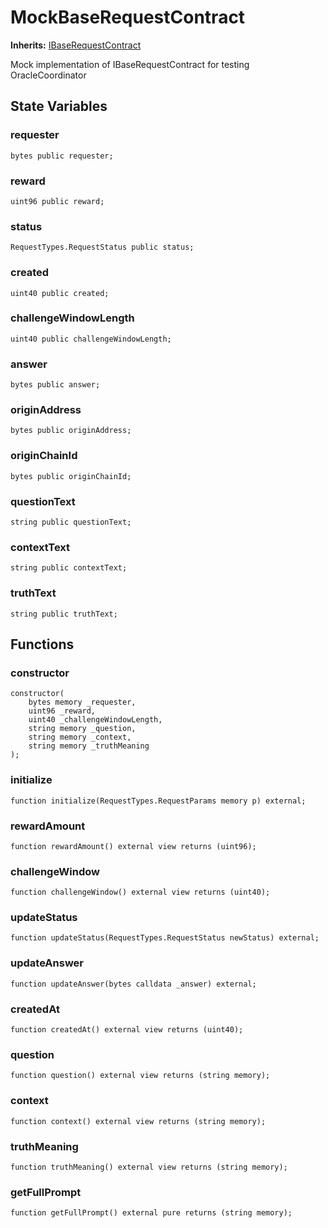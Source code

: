 # MockBaseRequestContract
**Inherits:**
[IBaseRequestContract](/src/interfaces/IBaseRequestContract.sol/interface.IBaseRequestContract.md)

Mock implementation of IBaseRequestContract for testing OracleCoordinator


## State Variables
### requester

```solidity
bytes public requester;
```


### reward

```solidity
uint96 public reward;
```


### status

```solidity
RequestTypes.RequestStatus public status;
```


### created

```solidity
uint40 public created;
```


### challengeWindowLength

```solidity
uint40 public challengeWindowLength;
```


### answer

```solidity
bytes public answer;
```


### originAddress

```solidity
bytes public originAddress;
```


### originChainId

```solidity
bytes public originChainId;
```


### questionText

```solidity
string public questionText;
```


### contextText

```solidity
string public contextText;
```


### truthText

```solidity
string public truthText;
```


## Functions
### constructor


```solidity
constructor(
    bytes memory _requester,
    uint96 _reward,
    uint40 _challengeWindowLength,
    string memory _question,
    string memory _context,
    string memory _truthMeaning
);
```

### initialize


```solidity
function initialize(RequestTypes.RequestParams memory p) external;
```

### rewardAmount


```solidity
function rewardAmount() external view returns (uint96);
```

### challengeWindow


```solidity
function challengeWindow() external view returns (uint40);
```

### updateStatus


```solidity
function updateStatus(RequestTypes.RequestStatus newStatus) external;
```

### updateAnswer


```solidity
function updateAnswer(bytes calldata _answer) external;
```

### createdAt


```solidity
function createdAt() external view returns (uint40);
```

### question


```solidity
function question() external view returns (string memory);
```

### context


```solidity
function context() external view returns (string memory);
```

### truthMeaning


```solidity
function truthMeaning() external view returns (string memory);
```

### getFullPrompt


```solidity
function getFullPrompt() external pure returns (string memory);
```

